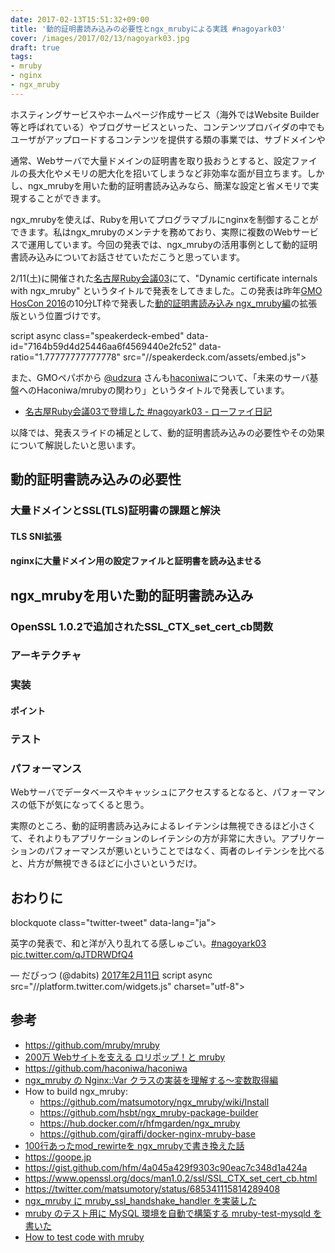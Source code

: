 ```yaml
---
date: 2017-02-13T15:51:32+09:00
title: '動的証明書読み込みの必要性とngx_mrubyによる実践 #nagoyark03'
cover: /images/2017/02/13/nagoyark03.jpg
draft: true
tags:
- mruby
- nginx
- ngx_mruby
---
```

ホスティングサービスやホームページ作成サービス（海外ではWebsite Builder等と呼ばれている）やブログサービスといった、コンテンツプロバイダの中でもユーザがアップロードするコンテンツを提供する類の事業では、サブドメインや

通常、Webサーバで大量ドメインの証明書を取り扱おうとすると、設定ファイルの長大化やメモリの肥大化を招いてしまうなど非効率な面が目立ちます。しかし、ngx_mrubyを用いた動的証明書読み込みなら、簡潔な設定と省メモリで実現することができます。

ngx_mrubyを使えば、Rubyを用いてプログラマブルにnginxを制御することができます。私はngx_mrubyのメンテナを務めており、実際に複数のWebサービスで運用しています。今回の発表では、ngx_mrubyの活用事例として動的証明書読み込みについてお話させていただこうと思っています。

2/11(土)に開催された[名古屋Ruby会議03](http://regional.rubykaigi.org/nagoya03/)にて、"Dynamic certificate internals with ngx_mruby" というタイトルで発表をしてきました。この発表は昨年[GMO HosCon 2016](https://gmohoscon.connpass.com/event/41490/)の10分LT枠で発表した[動的証明書読み込み ngx_mruby編](https://speakerdeck.com/hfm/gmo-hoscon-2016)の拡張版という位置づけです。

script async class="speakerdeck-embed" data-id="7164b59d4d25446aa6f4569440e2fc52" data-ratio="1.77777777777778" src="//speakerdeck.com/assets/embed.js"></script>

また、GMOペパボから [@udzura](https://github.com/udzura) さんも[haconiwa](https://github.com/haconiwa/haconiwa)について、「未来のサーバ基盤へのHaconiwa/mrubyの関わり」というタイトルで発表しています。

- [名古屋Ruby会議03で登壇した #nagoyark03 - ローファイ日記](http://udzura.hatenablog.jp/entry/2017/02/13/134100)

以降では、発表スライドの補足として、動的証明書読み込みの必要性やその効果について解説したいと思います。

動的証明書読み込みの必要性
---

### 大量ドメインとSSL(TLS)証明書の課題と解決
#### TLS SNI拡張
#### nginxに大量ドメイン用の設定ファイルと証明書を読み込ませる

ngx_mrubyを用いた動的証明書読み込み
---

### OpenSSL 1.0.2で追加されたSSL_CTX_set_cert_cb関数
### アーキテクチャ
### 実装
#### ポイント
### テスト
### パフォーマンス

Webサーバでデータベースやキャッシュにアクセスするとなると、パフォーマンスの低下が気になってくると思う。

実際のところ、動的証明書読み込みによるレイテンシは無視できるほど小さくて、それよりもアプリケーションのレイテンシの方が非常に大きい。アプリケーションのパフォーマンスが悪いということではなく、両者のレイテンシを比べると、片方が無視できるほどに小さいというだけ。

おわりに
---

blockquote class="twitter-tweet" data-lang="ja"><p lang="ja" dir="ltr">英字の発表で、和と洋が入り乱れてる感しゅごい。<a href="https://twitter.com/hashtag/nagoyark03?src=hash">#nagoyark03</a> <a href="https://t.co/qJTDRWDfQ4">pic.twitter.com/qJTDRWDfQ4</a></p>&mdash; だびっつ (@dabits) <a href="https://twitter.com/dabits/status/830289736056991744">2017年2月11日</a></blockquote>
script async src="//platform.twitter.com/widgets.js" charset="utf-8"></script>

参考
---

- https://github.com/mruby/mruby
- [200万 Webサイトを支える ロリポップ！と mruby](https://speakerdeck.com/harasou/200mo-websaitowozhi-eru-roripotupu-to-mruby)
- https://github.com/haconiwa/haconiwa
- [ngx_mruby の Nginx::Var クラスの実装を理解する〜変数取得編](/2016/11/07/ngx_mruby-nginx-var-using-method-missing/)
- How to build ngx_mruby:
  - https://github.com/matsumotory/ngx_mruby/wiki/Install
  - https://github.com/hsbt/ngx_mruby-package-builder
  - https://hub.docker.com/r/hfmgarden/ngx_mruby
  - https://github.com/giraffi/docker-nginx-mruby-base
- [100行あったmod_rewirteを ngx_mrubyで書き換えた話](https://speakerdeck.com/buty4649/100xing-atutamod-rewirtewo-ngx-mrubydeshu-kihuan-etahua)
- https://goope.jp
- https://gist.github.com/hfm/4a045a429f9303c90eac7c348d1a424a
- https://www.openssl.org/docs/man1.0.2/ssl/SSL_CTX_set_cert_cb.html
- https://twitter.com/matsumotory/status/685341115814289408
- [ngx_mruby に mruby_ssl_handshake_handler を実装した](http://blog.hifumi.info/2016/10/03/ngx_mruby-mruby_ssl_handshake_handler/)
- [mruby のテスト用に MySQL 環境を自動で構築する mruby-test-mysqld を書いた](http://blog.hifumi.info/2016/09/06/mruby-test-mysqld/)
- [How to test code with mruby](http://www.slideshare.net/hsbt/20150525-testing-casualtalks)
